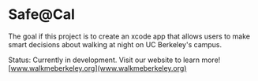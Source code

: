 # Safe@Cal

The goal if this project is to create an xcode app that allows users to make smart decisions about walking at night on UC Berkeley's campus.

Status: Currently in development.
Visit our website to learn more! [www.walkmeberkeley.org](www.walkmeberkeley.org)

